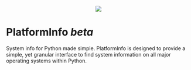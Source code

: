 <span> <p align="center"> <img src="https://platforminfo.github.io/img/docusaurus.png"><h1>PlatformInfo <i>beta</i></h1></span>

System info for Python made simple.
PlatformInfo is designed to provide a simple, yet granular interface to find system information on all major operating systems within Python.

